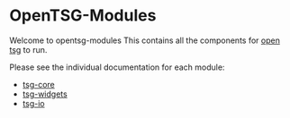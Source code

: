 # OpenTSG-Modules

Welcome to opentsg-modules
This contains all the components for [open tsg](https://opentsg.studio/) to run.

Please see the individual documentation for each module:

- [tsg-core](opentsg-core/README.md)
- [tsg-widgets](opentsg-widgets/README.md)
- [tsg-io](opentsg-io/README.md)